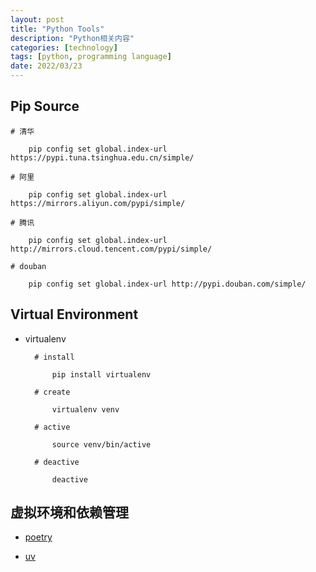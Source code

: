 ```yaml
---
layout: post
title: "Python Tools"
description: "Python相关内容"
categories: [technology]
tags: [python, programming language]
date: 2022/03/23
---
```


## Pip Source

```
# 清华

    pip config set global.index-url https://pypi.tuna.tsinghua.edu.cn/simple/

# 阿里

    pip config set global.index-url https://mirrors.aliyun.com/pypi/simple/

# 腾讯

    pip config set global.index-url http://mirrors.cloud.tencent.com/pypi/simple/

# douban

    pip config set global.index-url http://pypi.douban.com/simple/
```

## Virtual Environment

- virtualenv

  ```
    # install

        pip install virtualenv

    # create

        virtualenv venv

    # active

        source venv/bin/active

    # deactive

        deactive
  ```

## 虚拟环境和依赖管理

- [poetry](https://python-poetry.org/)

- [uv](https://github.com/astral-sh/uv)
